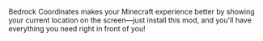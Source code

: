 Bedrock Coordinates makes your Minecraft experience better by showing your current location on the screen—just install this mod, and you'll have everything you need right in front of you!

